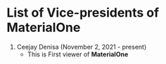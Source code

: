 # List of Vice-presidents of MaterialOne
1. Ceejay Denisa (November 2, 2021 - present)
   * This is First viewer of **MaterialOne**
